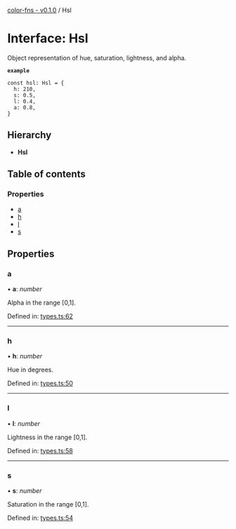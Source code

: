 [color-fns - v0.1.0](../README.md) / Hsl

# Interface: Hsl

Object representation of hue, saturation, lightness, and alpha.

**`example`** 
```
const hsl: Hsl = {
  h: 210,
  s: 0.5,
  l: 0.4,
  a: 0.8,
}
```

## Hierarchy

* **Hsl**

## Table of contents

### Properties

- [a](hsl.md#a)
- [h](hsl.md#h)
- [l](hsl.md#l)
- [s](hsl.md#s)

## Properties

### a

• **a**: *number*

Alpha in the range [0,1].

Defined in: [types.ts:62](https://github.com/ajlende/color-fns/blob/59a932e/src/types.ts#L62)

___

### h

• **h**: *number*

Hue in degrees.

Defined in: [types.ts:50](https://github.com/ajlende/color-fns/blob/59a932e/src/types.ts#L50)

___

### l

• **l**: *number*

Lightness in the range [0,1].

Defined in: [types.ts:58](https://github.com/ajlende/color-fns/blob/59a932e/src/types.ts#L58)

___

### s

• **s**: *number*

Saturation in the range [0,1].

Defined in: [types.ts:54](https://github.com/ajlende/color-fns/blob/59a932e/src/types.ts#L54)
